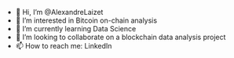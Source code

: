 - 👋 Hi, I’m @AlexandreLaizet
- 👀 I’m interested in Bitcoin on-chain analysis
- 🌱 I’m currently learning Data Science
- 💞️ I’m looking to collaborate on a blockchain data analysis project
- 📫 How to reach me: LinkedIn

<!---
AlexandreLaizet/AlexandreLaizet is a ✨ special ✨ repository because its `README.md` (this file) appears on your GitHub profile.
You can click the Preview link to take a look at your changes.
--->
